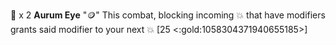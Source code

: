 🧪 x 2 **Aurum Eye** "🪙" This combat, blocking incoming 💥 that have modifiers grants said modifier to your next 💥 [25 <:gold:1058304371940655185>]
